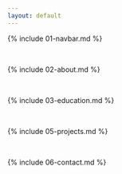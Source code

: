 ```yaml
---
layout: default
---
```


{% include 01-navbar.md %}

<br>

{% include 02-about.md %}

<br>

{% include 03-education.md %}

<br>

{% include 05-projects.md %}

<br>

{% include 06-contact.md %}
